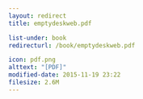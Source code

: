 ```yaml
---
layout: redirect
title: emptydeskweb.pdf

list-under: book
redirecturl: /book/emptydeskweb.pdf

icon: pdf.png
alttext: "[PDF]"
modified-date: 2015-11-19 23:22
filesize: 2.6M
---
```


